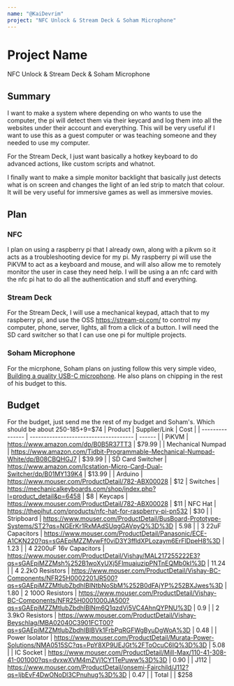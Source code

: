 ```yaml
---
name: "@KaiDevrim"
project: "NFC Unlock & Stream Deck & Soham Microphone"
---
```


# Project Name
NFC Unlock & Stream Deck & Soham Microphone

## Summary
I want to make a system where depending on who wants to use the computer, the pi will detect them via their keycard and log them into all the websites under their account and everything. This will be very useful if I want to use this as a guest computer or was teaching someone and they needed to use my computer.

For the Stream Deck, I just want basically a hotkey keyboard to do advanced actions, like custom scripts and whatnot.

I finally want to make a simple monitor backlight that basically just detects what is on screen and changes the light of an led strip to match that colour. It will be very useful for immersive games as well as immersive movies.

## Plan

### NFC
I plan on using a raspberry pi that I already own, along with a pikvm so it acts as a troubleshooting device for my pi. My raspberry pi will use the PiKVM to act as a keyboard and mouse, and will also allow me to remotely monitor the user in case they need help. I will be using a an nfc card with the nfc pi hat to do all the authentication and stuff and everything. 

### Stream Deck
For the Stream Deck, I will use a mechanical keypad, attach that to my raspberry pi, and use the OSS https://stream-pi.com/ to control my computer, phone, server, lights, all from a click of a button. I will need the SD card switcher so that I can use one pi for multiple projects.

### Soham Microphone
For the micrphone, Soham plans on justing follow this very simple video, [Building a quality USB-C microphone](https://www.youtube.com/watch?v=LoQu3XXIayc). He also plans on chipping in the rest of his budget to this. 

## Budget
For the budget, just send me the rest of my budget and Soham's. Which should be about 250-185+9=$74
| Product         | Supplier/Link                         | Cost   |
| --------------- | ------------------------------------- | ------ |
| PiKVM           | https://www.amazon.com/dp/B0B5R37TT3  | $79.99  |
| Mechanical Numpad | https://www.amazon.com/Tidbit-Programmable-Mechanical-Numpad-White/dp/B08CBQHGJ7 | $39.99 |
| SD Card Switcher | https://www.amazon.com/Icstation-Micro-Card-Dual-Switcher/dp/B01MY139K4 | $13.99 |
| Arduino         | https://www.mouser.com/ProductDetail/782-ABX00028 | $12
| Switches        | https://mechanicalkeyboards.com/shop/index.php?l=product_detail&p=6458 | $8
| Keycaps         | https://www.mouser.com/ProductDetail/782-ABX00028 | $11
| NFC Hat         | https://thepihut.com/products/nfc-hat-for-raspberry-pi-pn532 | $30 |
| Stripboard | https://www.mouser.com/ProductDetail/BusBoard-Prototype-Systems/ST2?qs=NGErKr1RxMAdSUqgGAVpyQ%3D%3D | 5.98 |
| 3 22uF Capacitors | https://www.mouser.com/ProductDetail/Panasonic/ECE-A1CKN220?qs=sGAEpiMZZMvwFf0viD3Y3ffldXPLozaym6ErFlDpeH8%3D | 1.23 |
| 4 2200uF 16v Capacitors | https://www.mouser.com/ProductDetail/Vishay/MAL217255222E3?qs=sGAEpiMZZMsh%252B1woXyUXj5FlmuaiuzipPNTnEQMb0kI%3D | 11.24 |
| 4 2.2kO Resistors | https://www.mouser.com/ProductDetail/Vishay-BC-Components/NFR25H0002201JR500?qs=sGAEpiMZZMtlubZbdhIBINtbNoSbM%252B0dFAjYP%252BXJwes%3D | 1.80
| 2 100O Resistors | https://www.mouser.com/ProductDetail/Vishay-BC-Components/NFR25H0001000JA500?qs=sGAEpiMZZMtlubZbdhIBINm6Q1qzdVi5VC4AhnQYPNU%3D | 0.9 |
| 2 3.9kO Resistors | https://www.mouser.com/ProductDetail/Vishay-Beyschlag/MBA02040C3901FCT00?qs=sGAEpiMZZMtlubZbdhIBIBVk1FrbPqRGFWgByuDgWoA%3D | 0.48 |
| Power Isolator | https://www.mouser.com/ProductDetail/Murata-Power-Solutions/NMA0515SC?qs=PpY8XP9UEJGt%2FToOcuC6IQ%3D%3D | 5.08 |
| IC Socket | https://www.mouser.com/ProductDetail/Mill-Max/110-41-308-41-001000?qs=dvxwXVM4mZVj1CY1TePuww%3D%3D | 0.90 |
| J112 | https://www.mouser.com/ProductDetail/onsemi-Fairchild/J112?qs=ljbEvF4DwONoDl3CPnuhug%3D%3D | 0.47 |
| Total           |                                       | $258
